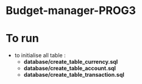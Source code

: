 # Budget-manager-PROG3

# To run
- to initialise all table : 
  - **database/create_table_currency.sql**
  - **database/create_table_account.sql**
  - **database/create_table_transaction.sql**